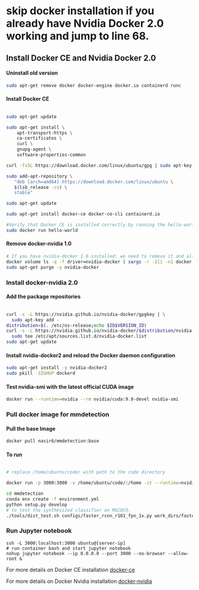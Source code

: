 # skip docker installation if you already have Nvidia Docker 2.0 working and jump to line 68. 

## Install Docker CE and Nvidia Docker 2.0

#### Uninstall old version
``` sh
sudo apt-get remove docker docker-engine docker.io containerd runc
``` 
#### Install Docker CE
```sh

sudo apt-get update

sudo apt-get install \
    apt-transport-https \
    ca-certificates \
    curl \
    gnupg-agent \
    software-properties-common

curl -fsSL https://download.docker.com/linux/ubuntu/gpg | sudo apt-key add -

sudo add-apt-repository \
   "deb [arch=amd64] https://download.docker.com/linux/ubuntu \
   $(lsb_release -cs) \
   stable"

sudo apt-get update

sudo apt-get install docker-ce docker-ce-cli containerd.io

#Verify that Docker CE is installed correctly by running the hello-world image
sudo docker run hello-world

```
#### Remove docker-nvidia 1.0
```sh
# If you have nvidia-docker 1.0 installed: we need to remove it and all existing GPU containers
docker volume ls -q -f driver=nvidia-docker | xargs -r -I{} -n1 docker ps -q -a -f volume={} | xargs -r docker rm -f
sudo apt-get purge -y nvidia-docker
```
### Install docker-nvidia 2.0

#### Add the package repositories

```sh

curl -s -L https://nvidia.github.io/nvidia-docker/gpgkey | \
  sudo apt-key add -
distribution=$(. /etc/os-release;echo $ID$VERSION_ID)
curl -s -L https://nvidia.github.io/nvidia-docker/$distribution/nvidia-docker.list | \
  sudo tee /etc/apt/sources.list.d/nvidia-docker.list
sudo apt-get update

```
#### Install nvidia-docker2 and reload the Docker daemon configuration
```sh
sudo apt-get install -y nvidia-docker2
sudo pkill -SIGHUP dockerd
```

#### Test nvidia-smi with the latest official CUDA image
```sh
docker run --runtime=nvidia --rm nvidia/cuda:9.0-devel nvidia-smi
```

### Pull docker image for mmdetection

#### Pull the base Image 
```sh
docker pull nasir6/mmdetection:base
```

#### To run 

```sh

# replace /home/ubuntu/code/ with path to the code directory

docker run -p 3000:3000 -v /home/ubuntu/code/:/home -it --runtime=nvidia --rm nasir6/mmdetection:base

cd mmdetection
conda env create -f environment.yml
python setup.py develop
# to test the synthesized classifier on MSCOCO. 
./tools/dist_test.sh configs/faster_rcnn_r101_fpn_1x.py work_dirs/faster_rcnn_r101_fpn_1x/epoch_12.pth 8 --dataset coco --out coco_results.pkl --zsd --syn_weights ../checkpoints/coco_65_15/classifier_best_137.pth

```

### Run Jupyter notebook

```ssh
ssh -L 3000:localhost:3000 ubuntu@[server-ip]
# run container bash and start jupyter notebook
nohup jupyter notebook --ip 0.0.0.0 --port 3000 --no-browser --allow-root &

```

For more details on Docker CE installation [docker-ce](https://docs.docker.com/install/linux/docker-ce/ubuntu/)

For more details on Docker Nvidia installation [docker-nvidia](https://github.com/NVIDIA/nvidia-docker)
